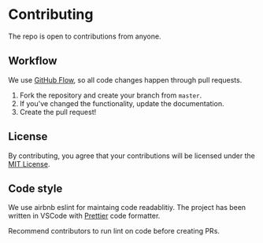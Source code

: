 # Contributing

The repo is open to contributions from anyone.

## Workflow

We use [GitHub Flow](https://guides.github.com/introduction/flow/), so all code changes happen through pull requests.

1.  Fork the repository and create your branch from `master`.
2.  If you've changed the functionality, update the documentation.
3.  Create the pull request!

## License

By contributing, you agree that your contributions will be licensed under the [MIT License](https://choosealicense.com/licenses/mit/).

## Code style

We use airbnb eslint for maintaing code readablitiy. The project has been written in VSCode with [Prettier](https://prettier.io/) code formatter.

Recommend contributors to run lint on code before creating PRs.
